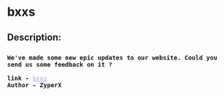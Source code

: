
# bxxs
## Description:
<div style="font-family: Consolas,monaco,monospace;  padding-top: 2%;">
	<b>  We've made some new epic updates to our website. Could you send us some feedback on it ?  </b> 	
			<br>
	<br>
	 <b>link - </b>  <a style="color:#bd93f9" href="http://web.zh3r0.cf:3333/">bxxs</a>
	<br>
		<b>Author - ZyperX</b>
</div>

